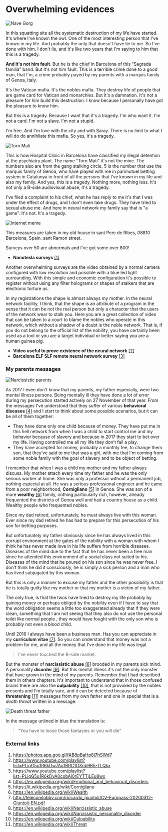 # Overwhelming evidences

![Nave Gorg](http://telecomlobby.com/Images/nave_gorg.jpg)

In this squatting site all the systematic destruction of my life have started. It's where I've known the owl. One of the most interesting person that I've known in my life. And probably the only that doesn't have lie to me. So I've done with him. I don't lie, and it's like two years that I'm saying to him that this is a tragedy.

**And it's not him fault**. But he is the chief in Barcelona of this "Sagrada familia" band. But it's not him fault. This is a terrible crime done to a good man, that I'm, a crime probably payed by my parents with a marquis family of Genoa, Italy. 

It's the Vatican mafia. It's the nobles mafia. They destroy life of people that are game card for Vatican and monarchies. But it's a damnation. It's not a pleasure for him build this destruction. I know because I personally have got the pleasure to know him.

But this is a tragedy. Because I want that it's a tragedy. I'm who want it. I'm not a card. I'm not a slave. I'm not a stupid.

I'm free. And I'm love with the city and with Saray. There is no limit to what I will do do annihilate this mafia. So yes, it's a tragedy.

![Torn Mati](http://telecomlobby.com/Images/IMG_20180526_114441.jpg)

This is how Hospital Clinic in Barcelona have classified my illegal detention at the psychiatry plant. The name "Torn Mati" it's not the mine. The numbers also are from the gang stalking circle. 5 is the number that use the marquis family of Genoa, who have played with me in parimutuel betting system in Catalunya in front of all the persons that I've known in my life and also my family. And yes, this is a tragedy. Nothing more, nothing less. It's not only a B-side audiovisual abuse, it's a tragedy.

I've filed a complaint to his chief, what he has reply to me it's that I was under the effect of drugs, and I don't even take drugs. They have tried to sexual abuse me. And here in neural network my family say that is "a game". It's not. It's a tragedy.

![Internet meme](http://telecomlobby.com/Images/magnetic_field_measured.jpg) 

This measures are taken in my old house in sant Pere de Ribes, 08810 Barcelona, Spain. sant Ramon street.

Surveys over 50 are abnormals and I've got some over 800!

- **Nanotesla surveys** [[1]](https://photos.app.goo.gl/fAB8pBaHp8j7hSWd7)

Another overwhelming surveys are the video obtained by a normal camera configured with low resolution and possible with a blue led light surrounding. With this simple and economic configuration it's possible to register without using any filter holograms or shapes of stalkers that are electronic torture us. 

In my registrations the shape is almost always my mother. In the neural network facility, I think, that the shape is an attribute of a program in the sense that it can be not the real person but only a character that the users of the network wear to stalk you. Here you are a great collection of video that can be taken to a court to blame the nobles who operate in this network, which without a shadow of a doubt is the noble network. That is, if you do not belong to the official list of the nobility, you have certainly been used as a tool or you are a target individual or better saying you are a human guinea pig.

- **Video useful to prove existence of the neural network** [[2]](https://vimeo.com/redeltaglio)
- **Barcelona ELF SLF remote neural network survey** [[3]](https://www.youtube.com/playlist?list=PLiqG5u1R6kDyA0cobAl0rEYTTjLEu8wx_)

### My parents messages 

![Narcissistic parents](http://telecomlobby.com/Images/51974941._SX0_SY0_.jpg)



As 2017 I even don't know that my parents, my father especially, were two mental illness persons. Being mentally ill they have done a lot of error during my persecution started actively on 27 November of that year. From the messages I've understood that they suffer of various **behavioral diseases** [[4]](https://en.wikipedia.org/wiki/Emotional_and_behavioral_disorders) and I start to think about some possible scenarios, but it can be all of them together:

- They have done only one child because of money. They have put me in this hell network from when I was a child to start control me and my behavior because of slavery and because in 2017 they start to bet over my life. Having controlled me all my life they don't fail a play.
-  They have accepted for money, probably a monthly fee, to change them son, that they've said to me that was a girl, with me that I'm coming from some noble family with the goal of slavery and to be object of betting.

I remember that when I was a child my mother and my father always discuss. My mother attach every time my father and he was the only serious worker at home. She was only a professor without a permanent job, nothing especial at all. He was a serious professional engineer and he came from a poor neighborhood, **Cornigliano** [[5]](https://it.wikipedia.org/wiki/Cornigliano) in Genoa. She was son of a more **wealthy** [[6]](https://en.wikipedia.org/wiki/Wealth) family, nothing particularly rich, however, already frequented the districts of Genoa well and had a country house as a child. Wealthy people who frequented nobles. 

Since my dad retired, unfortunately, he must always live with this woman. Ever since my dad retired he has had to prepare for this persecution of his son for betting purposes.

But unfortunately my father obviously since he has always lived in this corrupt environment at the gates of the nobility with a woman with whom I think he has never made love in his life suffers from horrible diseases. Diseases of the mind due to the fact that he has never been a free man since he attended this environment of a social class not suited to his. Diseases of the mind that he poured on his son since he was never free. I don't think he did it consciously, he is simply a sick person and a man who has lived subjugated by this woman.

But this is only a manner to excuse my father and the other possibility is that he is totally guilty like my mother or that my mother is a victim of my father.

The only true, is that the twos have tried to destroy my life probably by gaining money or perhaps obliged by the nobility even if I have to say that the word obligation seems a little too exaggerated already that if they were clean, something that I am not seeing that they also do not use the personal toilet like normal people , they would have fought with the only son who is probably not even a blood child.

Until 2016 I always have been a business man. Has you can appreciate in my **curriculum vitae** [[7]](http://telecomlobby.com/riccardo_giuntoli/CV-Europass-20200312-Giuntoli-EN.pdf). So you can understand that money was not a problem for me, and all the money that I've done in my life was legal. 

> I've never touched the B-side market.

But the monster of **narcissistic abuse** [[8]](https://en.wikipedia.org/wiki/Narcissistic_abuse) brooded in my parents sick mind. A personality **disorder** [[9]](https://en.wikipedia.org/wiki/Narcissistic_personality_disorder). But this mental illness it's not the only monster that have grown in the mind of my parents. Remember that I had described them in others chapters. It's important to understand that in those confused brains there are also the **culpability** [[10]](https://en.wikipedia.org/wiki/Culpability), that is not provoked by the nobles presents and I'm totally sure, and it can be detected because of **threatening** [[11]](https://en.wikipedia.org/wiki/Threat) messages from my own father and one in special that is a *death threat* written in a message:

![Death threat father](http://telecomlobby.com/Images/minacce_morte_padre.jpg)



In the message unlined in blue the translation is:

> "You have to loose those fantasies or you will die"



### External links

1. https://photos.app.goo.gl/fAB8pBaHp8j7hSWd7
2. https://www.youtube.com/playlist?list=PLiqG5u1R6kDw7Au1BRC1OXnb9B5-TLQkx
3. https://www.youtube.com/playlist?list=PLiqG5u1R6kDyA0cobAl0rEYTTjLEu8wx_
4. https://en.wikipedia.org/wiki/Emotional_and_behavioral_disorders
5. https://it.wikipedia.org/wiki/Cornigliano
6. https://en.wikipedia.org/wiki/Wealth
7. http://telecomlobby.com/riccardo_giuntoli/CV-Europass-20200312-Giuntoli-EN.pdf
8. https://en.wikipedia.org/wiki/Narcissistic_abuse
9. https://en.wikipedia.org/wiki/Narcissistic_personality_disorder
10. https://en.wikipedia.org/wiki/Culpability
11. https://en.wikipedia.org/wiki/Threat

